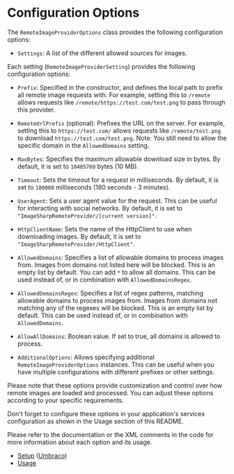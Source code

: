 # Configuration Options

The `RemoteImageProviderOptions` class provides the following configuration options:

- `Settings`: A list of the different allowed sources for images. 

Each setting (`RemoteImageProviderSetting`) provides the following configuration options:

- `Prefix`: Specified in the constructor, and defines the local path to prefix all remote image requests with. For example, setting this to `/remote` allows requests like `/remote/https://test.com/test.png` to pass through this provider.

- `RemoteUrlPrefix` (optional): Prefixes the URL on the server. For example, setting this to `https://test.com/` allows requests like `/remote/test.png` to download `https://test.com/test.png`. Note: You still need to allow the specific domain in the `AllowedDomains` setting.

- `MaxBytes`: Specifies the maximum allowable download size in bytes. By default, it is set to `10485760` bytes (10 MB).

- `Timeout`: Sets the timeout for a request in milliseconds. By default, it is set to `180000` milliseconds (180 seconds - 3 minutes).

- `UserAgent`: Sets a user agent value for the request. This can be useful for interacting with social networks. By default, it is set to `"ImageSharpRemoteProvider/[current version]"`.

- `HttpClientName`: Sets the name of the HttpClient to use when downloading images. By default, it is set to `"ImageSharpRemoteProvider/HttpClient"`.

- `AllowedDomains`: Specifies a list of allowable domains to process images from. Images from domains not listed here will be blocked. This is an empty list by default. You can add `*` to allow all domains. This can be used instead of, or in combination with `AllowedDomainsRegex`.

- `AllowedDomainsRegex`: Specifies a list of regex patterns, matching allowable domains to process images from. Images from domains not matching any of the regexes will be blocked. This is an empty list by default. This can be used instead of, or in combination with `AllowedDomains`.

- `AllowAllDomains`: Boolean value. If set to true, all domains is allowed to process.

- `AdditionalOptions`: Allows specifying additional `RemoteImageProviderOptions` instances. This can be useful when you have multiple configurations with different prefixes or other settings.

Please note that these options provide customization and control over how remote images are loaded and processed. You can adjust these options according to your specific requirements.

Don't forget to configure these options in your application's services configuration as shown in the Usage section of this README.

Please refer to the documentation or the XML comments in the code for more information about each option and its usage.

- [Setup](https://github.com/skttl/ImageSharpCommunity.Providers.Remote/blob/main/docs/setup.md) ([Umbraco](https://github.com/skttl/ImageSharpCommunity.Providers.Remote/blob/main/docs/setup-umbraco.md))
- [Usage](https://github.com/skttl/ImageSharpCommunity.Providers.Remote/blob/main/docs/usage.md)
